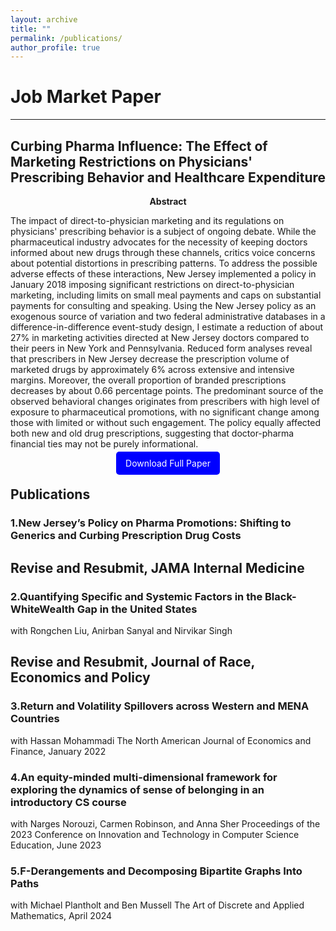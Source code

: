 ```yaml
---
layout: archive
title: ""
permalink: /publications/
author_profile: true
---
```


# **Job Market Paper**

---

## Curbing Pharma Influence: The Effect of Marketing Restrictions on Physicians' Prescribing Behavior and Healthcare Expenditure

<p style="text-align: center;">
  <strong>Abstract</strong>
</p>

The impact of direct-to-physician marketing and its regulations on physicians' prescribing behavior is a subject of ongoing debate. While the pharmaceutical industry advocates for the necessity of keeping doctors informed about new drugs through these channels, critics voice concerns about potential distortions in prescribing patterns. To address the possible adverse effects of these interactions, New Jersey implemented a policy in January 2018 imposing significant restrictions on direct-to-physician marketing, including limits on small meal payments and caps on substantial payments for consulting and speaking. Using the New Jersey policy as an exogenous source of variation and two federal administrative databases in a difference-in-difference event-study design, I estimate a reduction of about 27% in marketing activities directed at New Jersey doctors compared to their peers in New York and Pennsylvania. Reduced form analyses reveal that prescribers in New Jersey decrease the prescription volume of marketed drugs by approximately 6% across extensive and intensive margins. Moreover, the overall proportion of branded prescriptions decreases by about 0.66 percentage points. The predominant source of the observed behavioral changes originates from prescribers with high level of exposure to pharmaceutical promotions, with no significant change among those with limited or without such engagement. The policy equally affected both new and old drug prescriptions, suggesting that doctor-pharma financial ties may not be purely informational.

<p style="text-align: center;">
  <a href="http://hamidhabibi.com/files/Job_Market_Paper.pdf" style="background-color: blue; color: white; padding: 10px 15px; text-decoration: none; border-radius: 5px;">Download Full Paper</a>
</p>

## Publications

 ### 1.New Jersey’s Policy on Pharma Promotions: Shifting to Generics and Curbing Prescription Drug Costs

## Revise and Resubmit, JAMA Internal Medicine

 ### 2.Quantifying Specific and Systemic Factors in the Black-WhiteWealth Gap in the United States
with Rongchen Liu, Anirban Sanyal and Nirvikar Singh
## Revise and Resubmit, Journal of Race, Economics and Policy

### 3.Return and Volatility Spillovers across Western and MENA Countries
with Hassan Mohammadi
The North American Journal of Economics and Finance, January 2022

### 4.An equity-minded multi-dimensional framework for exploring the dynamics of sense of belonging in an introductory CS course
with Narges Norouzi, Carmen Robinson, and Anna Sher
Proceedings of the 2023 Conference on Innovation and Technology in Computer Science
Education, June 2023

### 5.F-Derangements and Decomposing Bipartite Graphs Into Paths
with Michael Plantholt and Ben Mussell
The Art of Discrete and Applied Mathematics, April 2024
